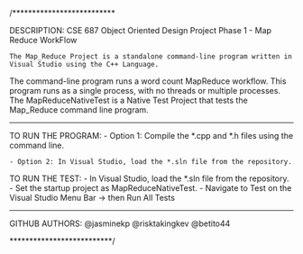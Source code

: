 /**************************

DESCRIPTION:
CSE 687 Object Oriented Design
Project Phase 1 - Map Reduce WorkFlow


	The Map_Reduce Project is a standalone command-line program written in Visual Studio using the C++ Language.
The command-line program runs a word count MapReduce workflow. This program runs as a single process, with no threads or multiple processes.
	The MapReduceNativeTest is a Native Test Project that tests the Map_Reduce command line program.


-------------------------------------------------------------------------------
TO RUN THE PROGRAM:
	- Option 1: Compile the *.cpp and *.h files using the command line.  

	- Option 2: In Visual Studio, load the *.sln file from the repository.


TO RUN THE TEST:
	- In Visual Studio, load the *.sln file from the repository. 
	- Set the startup project as MapReduceNativeTest.
	- Navigate to Test on the Visual Studio Menu Bar -> then Run All Tests


-------------------------------------------------------------------------------
GITHUB AUTHORS:
@jasminekp
@risktakingkev
@betito44



**************************/